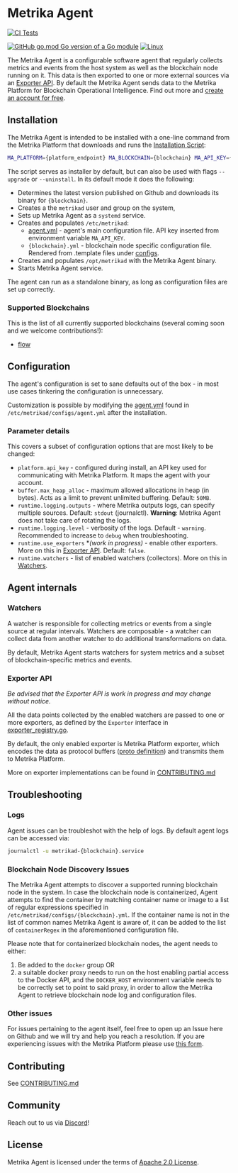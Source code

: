 # Metrika Agent
[![CI Tests](https://github.com/Metrika-Inc/agent/actions/workflows/ci.yml/badge.svg?branch=main)](https://github.com/Metrika-Inc/agent/actions/workflows/ci.yml)

[![GitHub go.mod Go version of a Go module](https://img.shields.io/github/go-mod/go-version/Metrika-Inc/agent)](https://github.com/Metrika-Inc/agent) [![Linux](https://svgshare.com/i/Zhy.svg)](https://github.com/Metrika-Inc/agent)

The Metrika Agent is a configurable software agent that regularly collects metrics and events from the host system as well as the blockchain node running on it. This data is then exported to one or more external sources via an [Exporter API](#exporter-api). By default the Metrika Agent sends data to the Metrika Platform for Blockchain Operational Intelligence. Find out more and [create an account for free](https://www.metrika.co).

## Installation
The Metrika Agent is intended to be installed with a one-line command from the Metrika Platform that downloads and runs the [Installation Script](install.sh):
```bash
MA_PLATFORM={platform_endpoint} MA_BLOCKCHAIN={blockchain} MA_API_KEY={api_key} bash -c "$(curl -L https://raw.githubusercontent.com/Metrika-Inc/agent/master/install.sh)"
```
The script serves as installer by default, but can also be used with flags `--upgrade` or `--uninstall`. In its default mode it does the following:
* Determines the latest version published on Github and downloads its binary for `{blockchain}`.
* Creates a the `metrikad` user and group on the system,
* Sets up Metrika Agent as a `systemd` service.
* Creates and populates `/etc/metrikad`:
  * [agent.yml](configs/agent.yml) - agent's main configuration file. API key inserted from environment variable `MA_API_KEY`.
  * `{blockchain}.yml` - blockchain node specific configuration file. Rendered from .template files under [configs](configs/).
* Creates and populates `/opt/metrikad` with the Metrika Agent binary.
* Starts Metrika Agent service.

The agent can run as a standalone binary, as long as configuration files are set up correctly.

### Supported Blockchains
This is the list of all currently supported blockchains (several coming soon and we welcome contributions!):
* [flow](https://flow.com/)

## Configuration
The agent's configuration is set to sane defaults out of the box - in most use cases tinkering the configuration is unnecessary. 

Customization is possible by modifying the [agent.yml](configs/agent.yml) found in `/etc/metrikad/configs/agent.yml` after the installation.

### Parameter details
This covers a subset of configuration options that are most likely to be changed:
* `platform.api_key` - configured during install, an API key used for communicating with Metrika Platform. It maps the agent with your account.
* `buffer.max_heap_alloc` - maximum allowed allocations in heap (in bytes). Acts as a limit to prevent unlimited buffering. Default: `50MB`.
* `runtime.logging.outputs` - where Metrika outputs logs, can specify multiple sources. Default: `stdout` (journalctl). **Warning**: Metrika Agent does not take care of rotating the logs.
* `runtime.logging.level` - verbosity of the logs. Default - `warning`. Recommended to increase to `debug` when troubleshooting.
* `runtime.use_exporters` **(work in progress)* - enable other exporters. More on this in [Exporter API](#exporter-api). Default: `false`.
* `runtime.watchers` - list of enabled watchers (collectors). More on this in [Watchers](#watchers).
## Agent internals
### Watchers
A watcher is responsible for collecting metrics or events from a single source at regular intervals. Watchers are composable - a watcher can collect data from another watcher to do additional transformations on data.

By default, Metrika Agent starts watchers for system metrics and a subset of blockchain-specific metrics and events.
### Exporter API

_Be advised that the Exporter API is work in progress and may change without notice._

All the data points collected by the enabled watchers are passed to one or more exporters, as defined by the `Exporter` interface in [exporter_registry.go](internal/pkg/global/exporter_registry.go).

By default, the only enabled exporter is Metrika Platform exporter, which encodes the data as protocol buffers ([proto definition](api/v1/proto/agent.proto)) and transmits them to Metrika Platform. 

More on exporter implementations can be found in [CONTRIBUTING.md](CONTRIBUTING.md#implementing-exporters)
## Troubleshooting

### Logs
Agent issues can be troubleshot with the help of logs. By default agent logs can be accessed via:
```bash
journalctl -u metrikad-{blockchain}.service
```

### Blockchain Node Discovery Issues
The Metrika Agent attempts to discover a supported running blockchain node in the system. In case the blockchain node is containerized, Agent attempts to find the container by matching container name or image to a list of regular expressions specified in `/etc/metrikad/configs/{blockchain}.yml`. If the container name is not in the list of common names Metrika Agent is aware of, it can be added to the list of `containerRegex` in the aforementioned configuration file.

Please note that for containerized blockchain nodes, the agent needs to either:
1. Be added to the `docker` group OR
1. a suitable docker proxy needs to run on the host enabling partial access to the Docker API, and the `DOCKER_HOST` environment variable needs to be correctly set to point to said proxy, in order to allow the Metrika Agent to retrieve blockchain node log and configuration files.

### Other issues
For issues pertaining to the agent itself, feel free to open up an Issue here on Github and we will try and help you reach a resolution. If you are experiencing issues with the Metrika Platform please use [this form](https://metrika.atlassian.net/servicedesk/customer/portal/1/group/1/create/19).

## Contributing
See [CONTRIBUTING.md](CONTRIBUTING.md)

## Community
Reach out to us via [Discord](https://discord.gg/3tczKjK3ST)!

## License
Metrika Agent is licensed under the terms of [Apache 2.0 License](LICENSE).
